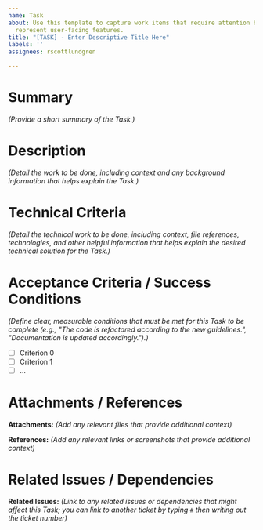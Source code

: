 ```yaml
---
name: Task
about: Use this template to capture work items that require attention but don't necessarily
  represent user-facing features.
title: "[TASK] - Enter Descriptive Title Here"
labels: ''
assignees: rscottlundgren

---
```


# Summary
_(Provide a short summary of the Task.)_

# Description
_(Detail the work to be done, including context and any background information that helps explain the Task.)_

# Technical Criteria
_(Detail the technical work to be done, including context, file references, technologies, and other helpful information that helps explain the desired technical solution for the Task.)_

# Acceptance Criteria / Success Conditions
_(Define clear, measurable conditions that must be met for this Task to be complete (e.g., "The code is refactored according to the new guidelines.", "Documentation is updated accordingly.").)_
- [ ] Criterion 0
- [ ] Criterion 1
- [ ] ...

# Attachments / References
**Attachments:** _(Add any relevant files that provide additional context)_

**References:** _(Add any relevant links or screenshots that provide additional context)_

# Related Issues / Dependencies
**Related Issues:** _(Link to any related issues or dependencies that might affect this Task; you can link to another ticket by typing `#` then writing out the ticket number)_
